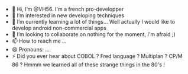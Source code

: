 - 👋 Hi, I’m @VH56. I'm a french pro-developper
- 👀 I’m interested in new developing techniques
- 🌱 I’m currently learning a lot of things... Well actually I would like to develop android non-commercial apps
- 💞️ I’m looking to collaborate on nothing for the moment, I'm afraid ;)
- 📫 How to reach me ...
- 😄 Pronouns: ...
- ⚡ Did you ever hear about COBOL ? Fred language ? Multiplan ? CP/M 86 ? Hmmm we learned all of these strange things in the 80's !

<!---
VH56/VH56 is a ✨ special ✨ repository because its `README.md` (this file) appears on your GitHub profile.
You can click the Preview link to take a look at your changes.
--->
